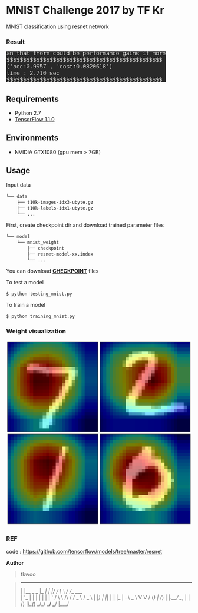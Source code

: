 # MNIST Challenge 2017 by TF Kr
MNIST classification using resnet network

### Result
![result](./result/mnist_result.png)

## Requirements

- Python 2.7
- [TensorFlow 1.1.0](https://github.com/tensorflow/tensorflow)

## Environments

- NVIDIA GTX1080 (gpu mem > 7GB)

## Usage  

Input data 

    └── data
        ├── t10k-images-idx3-ubyte.gz
        ├── t10k-labels-idx1-ubyte.gz
        └── ... 

First, create checkpoint dir and download trained parameter files  

    └── model
        └── mnist_weight
            ├── checkpoint 
            ├── resnet-model-xx.index
            └── ...

You can download [**CHECKPOINT**](https://www.dropbox.com/s/7yn3jlvj5saywuy/mnist_weight.zip?dl=0) files
  
To test a model
    
    $ python testing_mnist.py  

To train a model

    $ python training_mnist.py

### Weight visualization
![visualization](./result/cam1.png)

### REF  
code : https://github.com/tensorflow/models/tree/master/resnet  

  
**Author**
>tkwoo  
  
> _             _____   _  __   __        __          
>| |__  _   _  |_   _| | |/ /   \ \      / /__   ___  
>| '_ \| | | |   | |   | ' /     \ \ /\ / / _ \ / _ \ 
>| |_) | |_| |   | |_  | . \ _    \ V  V / (_) | (_) |
>|_.__/ \__, |   |_(_) |_|\_(_)    \_/\_/ \___/ \___/ 
>       |___/                                         
  
